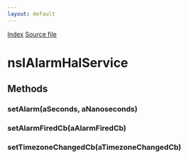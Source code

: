 ```yaml
---
layout: default
---
```

<div id='links'><a href="../index.html">Index</a>
<a href="http://dxr.mozilla.org/mozilla-central/source/dom/alarm/nsIAlarmHalService.idl">Source file</a>
</div>

# nsIAlarmHalService #

## Methods ##

### setAlarm(aSeconds, aNanoseconds) ###

### setAlarmFiredCb(aAlarmFiredCb) ###

### setTimezoneChangedCb(aTimezoneChangedCb) ###
